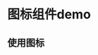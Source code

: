 # 图标组件demo

## 使用图标

<script setup lang="ts">
    import { CashOutline } from '@vicons/ionicons5'
</script>
<w-icon color="red" size="30">
    <CashOutline/>
</w-icon>
